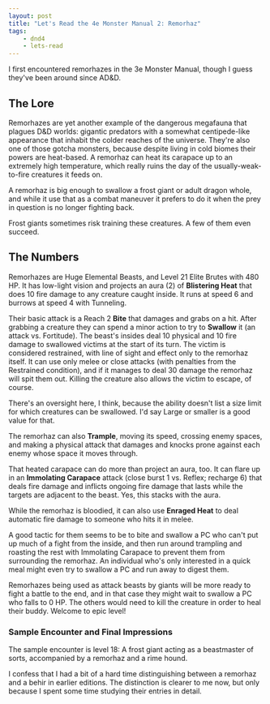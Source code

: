```yaml
---
layout: post
title: "Let's Read the 4e Monster Manual 2: Remorhaz"
tags:
    - dnd4
    - lets-read
---
```


I first encountered remorhazes in the 3e Monster Manual, though I guess they've
been around since AD&D.

## The Lore

Remorhazes are yet another example of the dangerous megafauna that plagues D&D
worlds: gigantic predators with a somewhat centipede-like appearance that
inhabit the colder reaches of the universe. They're also one of those gotcha
monsters, because despite living in cold biomes their powers are heat-based. A
remorhaz can heat its carapace up to an extremely high temperature, which really
ruins the day of the usually-weak-to-fire creatures it feeds on.

A remorhaz is big enough to swallow a frost giant or adult dragon whole, and
while it use that as a combat maneuver it prefers to do it when the prey in
question is no longer fighting back.

Frost giants sometimes risk training these creatures. A few of them even
succeed.

## The Numbers

Remorhazes are Huge Elemental Beasts, and Level 21 Elite Brutes with 480 HP. It
has low-light vision and projects an aura (2) of **Blistering Heat** that does
10 fire damage to any creature caught inside. It runs at speed 6 and burrows at
speed 4 with Tunneling.

Their basic attack is a Reach 2 **Bite** that damages and grabs on a hit. After
grabbing a creature they can spend a minor action to try to **Swallow** it (an
attack vs. Fortitude). The beast's insides deal 10 physical and 10 fire damage
to swallowed victims at the start of its turn. The victim is considered
restrained, with line of sight and effect only to the remorhaz itself. It can
use only melee or close attacks (with penalties from the Restrained condition),
and if it manages to deal 30 damage the remorhaz will spit them out. Killing the
creature also allows the victim to escape, of course.

There's an oversight here, I think, because the ability doesn't list a size
limit for which creatures can be swallowed. I'd say Large or smaller is a good
value for that.

The remorhaz can also **Trample**, moving its speed, crossing enemy spaces, and
making a physical attack that damages and knocks prone against each enemy whose
space it moves through.

That heated carapace can do more than project an aura, too. It can flare up in
an **Immolating Carapace** attack (close burst 1 vs. Reflex; recharge 6) that
deals fire damage and inflicts ongoing fire damage that lasts while the targets
are adjacent to the beast. Yes, this stacks with the aura.

While the remorhaz is bloodied, it can also use **Enraged Heat** to deal
automatic fire damage to someone who hits it in melee.

A good tactic for them seems to be to bite and swallow a PC who can't put up
much of a fight from the inside, and then run around trampling and roasting the
rest with Immolating Carapace to prevent them from surrounding the remorhaz. An
individual who's only interested in a quick meal might even try to swallow a PC
and run away to digest them.

Remorhazes being used as attack beasts by giants will be more ready to fight a
battle to the end, and in that case they might wait to swallow a PC who falls to
0 HP. The others would need to kill the creature in order to heal their
buddy. Welcome to epic level!

### Sample Encounter and Final Impressions

The sample encounter is level 18: A frost giant acting as a beastmaster of
sorts, accompanied by a remorhaz and a rime hound.

I confess that I had a bit of a hard time distinguishing between a remorhaz and
a behir in earlier editions. The distinction is clearer to me now, but only
because I spent some time studying their entries in detail.
